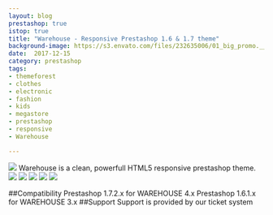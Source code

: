 ```yaml
---
layout: blog
prestashop: true
istop: true
title: "Warehouse - Responsive Prestashop 1.6 & 1.7 theme"
background-image: https://s3.envato.com/files/232635006/01_big_promo.__large_preview.jpg
date:  2017-12-15
category: prestashop
tags:
- themeforest
- clothes
- electronic
- fashion
- kids
- megastore
- prestashop
- responsive
- Warehouse

---
```

 
 ![](https://s3.envato.com/files/232635006/01_big_promo.__large_preview.jpg)
 Warehouse is a clean, powerfull HTML5 responsive prestashop theme.
 ![](https://camo.envatousercontent.com/6f57407efc69f154e1fb191a2a62c830b3bc33a5/687474703a2f2f77617265686f7573652e697169742d636f6d6d657263652e636f6d2f646f63756d656e746174696f6e2f646573632f6e657731372f726576696577732e6a7067)
 ![](https://camo.envatousercontent.com/c5bce0081b95270971be044ea1f6751dc112e133/687474703a2f2f77617265686f7573652e697169742d636f6d6d657263652e636f6d2f646f63756d656e746174696f6e2f646573632f6e657731372f31375f62746e2e6a7067)
 ![](https://camo.envatousercontent.com/ee340492271667dd732ae2a359b7b979c3a17160/687474703a2f2f77617265686f7573652e697169742d636f6d6d657263652e636f6d2f646f63756d656e746174696f6e2f646573632f6e657731372f345f73756d6d6172792e6a7067)
 ![](https://camo.envatousercontent.com/31ce333fba941e4852cc55bcd8377c91deb676ce/687474703a2f2f77617265686f7573652e697169742d636f6d6d657263652e636f6d2f646f63756d656e746174696f6e2f646573632f6e657731372f31365f62746e2e6a7067)
 ![](https://camo.envatousercontent.com/f065054d4d754e8c4d7a689799e5ac9677c45b20/687474703a2f2f77617265686f7573652e697169742d636f6d6d657263652e636f6d2f646f63756d656e746174696f6e2f646573632f6e657731372f335f73756d6d6172792e6a7067)
 
 ##Compatibility
 Prestashop 1.7.2.x for WAREHOUSE 4.x
 Prestashop 1.6.1.x for WAREHOUSE 3.x
 ##Support
 Support is provided by our ticket system

 